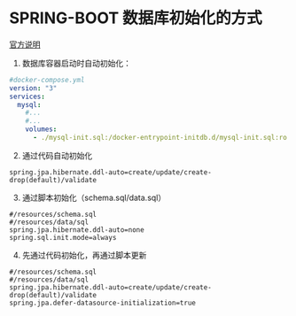 # SPRING-BOOT 数据库初始化的方式

[官方说明](https://www.baeldung.com/spring-boot-data-sql-and-schema-sql)

1. 数据库容器启动时自动初始化：

```yml
#docker-compose.yml
version: "3"
services:
  mysql:
    #...
    #...
    volumes:
      - ./mysql-init.sql:/docker-entrypoint-initdb.d/mysql-init.sql:ro
```

2. 通过代码自动初始化

```properties
spring.jpa.hibernate.ddl-auto=create/update/create-drop(default)/validate
```

3. 通过脚本初始化（schema.sql/data.sql）

```properties
#/resources/schema.sql
#/resources/data/sql
spring.jpa.hibernate.ddl-auto=none
spring.sql.init.mode=always
```

4. 先通过代码初始化，再通过脚本更新

```properties
#/resources/schema.sql
#/resources/data/sql
spring.jpa.hibernate.ddl-auto=create/update/create-drop(default)/validate
spring.jpa.defer-datasource-initialization=true
```
